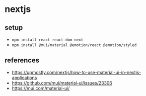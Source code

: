 # nextjs

## setup

* `npm install react react-dom next`
* `npm install @mui/material @emotion/react @emotion/styled`

## references

* https://upmostly.com/nextjs/how-to-use-material-ui-in-nextjs-applications
* https://github.com/mui/material-ui/issues/23306
* https://mui.com/material-ui/
